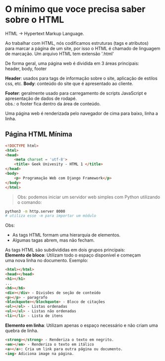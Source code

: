 # O mínimo que voce precisa saber sobre o HTML

HTML -> Hypertext Markup Language.

Ao trabalhar com HTML, nós codificamos estruturas (tags e atributos)</br>
para marcar a página de um site, por isso o HTML é chamado de linguagem</br>
de marcação. Um arquivo HTML tem extensão  '.html'

De forma geral, uma página web é dividida em 3 áreas principais:</br>
header, body, footer

**Header**: usados para tags de informação sobre o site, aplicação de estilos</br>
        css, etc.
**Body**: conteúdo do site que é apresentado ao cliente.</br>

**Footer**: geralmente usado para carregamento de scripts JavaScript e</br>
            apresentação de dados de rodapé.</br>
            obs.: o footer fica dentro da área de conteúdo.

Uma página web é renderizada pelo navegador de cima para baixo, linha a linha.

## Página HTML Mínima

```html
<!DOCTYPE html>
<html>
<head>
    <meta charset = 'utf-8'>
    <title> Geek Univesity - HTML 1 </title>
</head>
<body>
    <p> Programação Web com Django Framework</p>
</body>
</html>

```

> Obs: podemos iniciar um servidor web simples com Python
> utilizando o comando:

```bash
python3 -m http.server 8000
# utiliza esse -m para importar um módulo
```

Obs:

- As tags HTML formam uma hierarquia de elementos.
- Algumas tagas abrem, mas não fecham.

As tags HTML são subdivididas em dois grupos principais:</br>
**Elemento de bloco**: Utilizam todo o espaço disponível e começam</br>
uma nova linha no documento.
Exemplo:

```html
<html></html> 
<head></head>
<h1></h1>
...
<h6></h6>
<div></div> - Divisões de seção de conteúdo
<p></p> - paragrafo
<blockquote></blockquote> - Bloco de citações
<ol></ol> - Listas ordenadas
<ul></ul> - Listas não ordenadas
<li></li> - Lista de itens

```

**Elemento em linha**: Utilizam apenas o espaço necessário e não
criam uma quebra de linha.

```html
<strong></strong> - Renderiza o texto em negrito.
<em></em> - Renderiza o texto em itálico
<a></a>: Cria um link para outra página ou documento.
<img> Adiciona image na página.
```